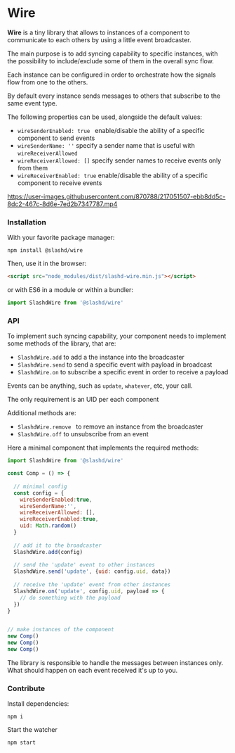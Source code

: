 # Wire

**Wire** is a tiny library that allows to instances of a component to communicate to each others by using a little event broadcaster.

The main purpose is to add syncing capability to specific instances, with the possibility to include/exclude some of them in the overall sync flow.

Each instance can be configured in order to orchestrate how the signals flow from one to the others.

By default every instance sends messages to others that subscribe to the same event type.

The following properties can be used, alongside the default values:
- `wireSenderEnabled: true ` enable/disable the ability of a specific component to send events
- `wireSenderName: ''` specify a sender name that is useful with `wireReceiverAllowed`
- `wireReceiverAllowed: []` specify sender names to receive events only from them
- `wireReceiverEnabled: true` enable/disable the ability of a specific component to receive events





https://user-images.githubusercontent.com/870788/217051507-ebb8dd5c-8dc2-467c-8d6e-7ed2b7347787.mp4





### Installation

With your favorite package manager:

```shell
npm install @slashd/wire
```

Then, use it in the browser:

```html
<script src="node_modules/dist/slashd-wire.min.js"></script>
```

or with ES6 in a module or within a bundler:

```js
import SlashdWire from '@slashd/wire'
```





### API

To implement such syncing capability, your component needs to implement some methods of the library, that are:

- `SlashdWire.add` to add a the instance into the broadcaster
- `SlashdWire.send` to send a specific event with payload in broadcast
- `SlashdWire.on` to subscribe a specific event in order to receive a payload

Events can be anything, such as `update`, `whatever`, etc, your call.

The only requirement is an UID per each component

Additional methods are:

- `SlashdWire.remove ` to remove an instance from the broadcaster
- `SlashdWire.off` to unsubscribe from an event

Here a minimal component that implements the required methods:

```js
import SlashdWire from '@slashd/wire'

const Comp = () => {
  
  // minimal config
  const config = {
    wireSenderEnabled:true,
    wireSenderName:'',
    wireReceiverAllowed: [],
    wireReceiverEnabled:true,
    uid: Math.random()
  }
  
  // add it to the broadcaster
  SlashdWire.add(config)
  
  // send the 'update' event to other instances
  SlashdWire.send('update', {uid: config.uid, data})
  
  // receive the 'update' event from other instances
  SlashdWire.on('update', config.uid, payload => {
    // do something with the payload
  })
}


// make instances of the component
new Comp()
new Comp()
new Comp()
```

The library is responsible to handle the messages between instances only. What should happen on each event received it's up to you.





### Contribute

Install dependencies:

```shell
npm i
```


Start the watcher

```shell
npm start 
```

